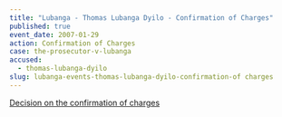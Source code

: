 ```yaml
---
title: "Lubanga - Thomas Lubanga Dyilo - Confirmation of Charges"
published: true
event_date: 2007-01-29
action: Confirmation of Charges
case: the-prosecutor-v-lubanga
accused:
  - thomas-lubanga-dyilo
slug: lubanga-events-thomas-lubanga-dyilo-confirmation-of charges
---
```


[Decision on the confirmation of charges](http://www.icc-cpi.int/iccdocs/doc/doc266175.PDF)

